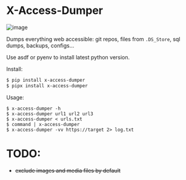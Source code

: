 # X-Access-Dumper

![image](https://user-images.githubusercontent.com/12753171/185034096-698946a1-864a-47fe-917f-f25b421f9dd2.png)

Dumps everything web accessible: git repos, files from `.DS_Store`, sql dumps, backups, configs...

Use asdf or pyenv to install latest python version.

Install:

```bash
$ pip install x-access-dumper
$ pipx install x-access-dumper
```

Usage:

```
$ x-access-dumper -h
$ x-access-dumper url1 url2 url3
$ x-access-dumper < urls.txt
$ command | x-access-dumper
$ x-access-dumper -vv https://target 2> log.txt
```

# TODO:

- <s>exclude images and media files by default</s> 
